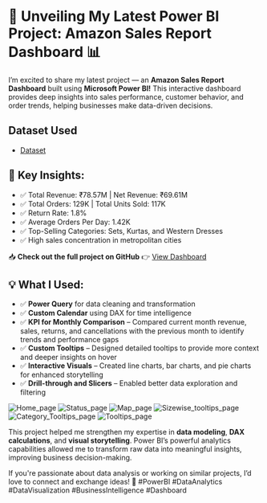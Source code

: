 # 🚀 Unveiling My Latest Power BI Project: Amazon Sales Report Dashboard 📊

I’m excited to share my latest project — an **Amazon Sales Report Dashboard** built using **Microsoft Power BI!** This interactive dashboard provides deep insights into sales performance, customer behavior, and order trends, helping businesses make data-driven decisions.

 ## Dataset Used
  
  - <a href="https://github.com/ashishkmr0205/AMAZON-SALES-REPORT-DASHBOARD/blob/main/Amazon%20Sale%20Report.rar">Dataset</a>

## 🔎 Key Insights:

  - ✅ Total Revenue: ₹78.57M | Net Revenue: ₹69.61M
  - ✅ Total Orders: 129K | Total Units Sold: 117K
  - ✅ Return Rate: 1.8%
  - ✅ Average Orders Per Day: 1.42K
  - ✅ Top-Selling Categories: Sets, Kurtas, and Western Dresses
  - ✅ High sales concentration in metropolitan cities


📥 **Check out the full project on GitHub** 👉  <a href="https://github.com/ashishkmr0205/AMAZON-SALES-REPORT-DASHBOARD/blob/main/Amazon%20sales%20dashboard.pbix">View Dashboard</a>

## 💡 What I Used:
- ✅ **Power Query** for data cleaning and transformation
- ✅ **Custom Calendar** using DAX for time intelligence
- ✅ **KPI for Monthly Comparison** – Compared current month revenue, sales, returns, and cancellations with the previous month to identify trends and performance gaps
- ✅ **Custom Tooltips** – Designed detailed tooltips to provide more context and deeper insights on hover
- ✅ **Interactive Visuals** – Created line charts, bar charts, and pie charts for enhanced storytelling
- ✅ **Drill-through and Slicers** – Enabled better data exploration and filtering

![Home_page](https://github.com/user-attachments/assets/c49da659-af25-49ee-980b-7eb0f589aa5f)
![Status_page](https://github.com/user-attachments/assets/8a8543a0-af90-4da5-8d69-c90e3b07b897)
![Map_page](https://github.com/user-attachments/assets/cef74a32-45cc-4316-ad0c-2f70d7b3d220)
![Sizewise_tooltips_page](https://github.com/user-attachments/assets/59880396-b3fd-49a8-91e8-e0bb09c11fbc)
![Category_Tooltips_page](https://github.com/user-attachments/assets/41deea6a-3846-4389-8232-be83515f84e4)
![Tooltips_page](https://github.com/user-attachments/assets/9e5a3714-c5d6-46df-bb09-93e8da070aa0)

This project helped me strengthen my expertise in **data modeling**, **DAX calculations**, and **visual storytelling**. Power BI’s powerful analytics capabilities allowed me to transform raw data into meaningful insights, improving business decision-making.

If you're passionate about data analysis or working on similar projects, I’d love to connect and exchange ideas! 🚀
#PowerBI #DataAnalytics #DataVisualization #BusinessIntelligence #Dashboard






